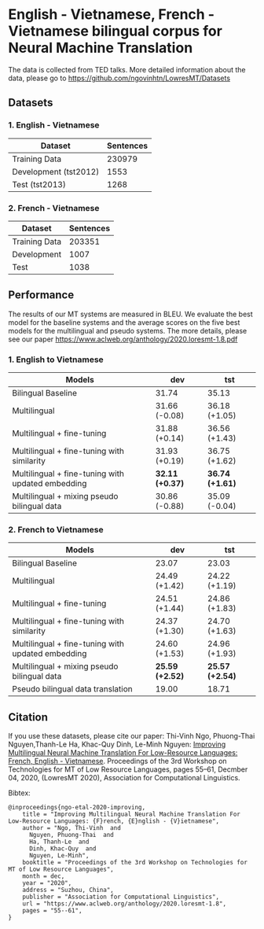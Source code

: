 # English - Vietnamese, French - Vietnamese bilingual corpus for Neural Machine Translation
The data is collected from TED talks. More detailed information about the data, please go to https://github.com/ngovinhtn/LowresMT/Datasets

## Datasets 

### 1. English - Vietnamese  
| Dataset       | Sentences | 
| ------------- | --------- | 
| Training Data | 230979 |
| Development (tst2012)  | 1553 |
| Test (tst2013)        | 1268 |


### 2. French - Vietnamese 
| Dataset       | Sentences | 
| ------------- | --------- | 
| Training Data | 203351 |
| Development   | 1007 |
| Test          | 1038 |


## Performance 
The results of our MT systems are measured in BLEU. We evaluate the best model for the baseline systems and the average scores on the five best models for the multilingual and pseudo systems. The more details, please see our paper https://www.aclweb.org/anthology/2020.loresmt-1.8.pdf

### 1. English to Vietnamese 
| Models     | dev | tst |
| -----------| -----| ----------------- |
| Bilingual Baseline|  31.74 | 35.13 |
| Multilingual  | 31.66 (-0.08) |  36.18 (+1.05) |
| Multilingual + fine-tuning |31.88 (+0.14)| 36.56 (+1.43)|
|Multilingual + fine-tuning with similarity | 31.93 (+0.19) | 36.75 (+1.62)|
|Multilingual + fine-tuning with updated embedding | **32.11 (+0.37)**| **36.74 (+1.61)**|
|Multilingual + mixing pseudo bilingual data | 30.86 (-0.88) |  35.09 (-0.04)|

### 2. French to Vietnamese 

| Models     | dev | tst |
| -----------| -----| ----------------- |
| Bilingual Baseline|  23.07  | 23.03 |
| Multilingual  | 24.49 (+1.42) | 24.22 (+1.19)  |
| Multilingual + fine-tuning |24.51 (+1.44)  | 24.86 (+1.83)|
|Multilingual + fine-tuning with similarity | 24.37 (+1.30) | 24.70 (+1.63)|
|Multilingual + fine-tuning with updated embedding | 24.60 (+1.53)  | 24.96 (+1.93)|
|Multilingual + mixing pseudo bilingual data | **25.59 (+2.52)** | **25.57 (+2.54)**|
|Pseudo bilingual data translation | 19.00 | 18.71 |


## Citation
If you use these datasets, please cite our paper:
Thi-Vinh Ngo, Phuong-Thai Nguyen,Thanh-Le Ha, Khac-Quy Dinh, Le-Minh Nguyen: [Improving Multilingual Neural Machine Translation For Low-Resource
Languages: French, English - Vietnamese](https://www.aclweb.org/anthology/2020.loresmt-1.8.pdf). Proceedings of the 3rd Workshop on Technologies for MT of Low Resource Languages, pages 55–61, Decmber 04, 2020, (LowresMT 2020), Association for Computational Linguistics.

Bibtex:
```
@inproceedings{ngo-etal-2020-improving,
    title = "Improving Multilingual Neural Machine Translation For Low-Resource Languages: {F}rench, {E}nglish - {V}ietnamese",
    author = "Ngo, Thi-Vinh  and
      Nguyen, Phuong-Thai  and
      Ha, Thanh-Le  and
      Dinh, Khac-Quy  and
      Nguyen, Le-Minh",
    booktitle = "Proceedings of the 3rd Workshop on Technologies for MT of Low Resource Languages",
    month = dec,
    year = "2020",
    address = "Suzhou, China",
    publisher = "Association for Computational Linguistics",
    url = "https://www.aclweb.org/anthology/2020.loresmt-1.8",
    pages = "55--61",
}
```
